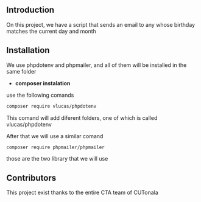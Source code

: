 ## Introduction

On this project, we have a script that sends an email to 
any whose birthday matches the current day and month


## Installation

We use phpdotenv and phpmailer, and all of them will be installed in the same folder

- **composer instalation** 

use the following comands

```bash
composer require vlucas/phpdotenv
```

This comand will add diferent folders, one of which is called vlucas/phpdotenv

After that we will use a similar comand

```bash
composer require phpmailer/phpmailer
```

those are the two library that we will use 


## Contributors

This project exist thanks to the entire CTA team of CUTonala



